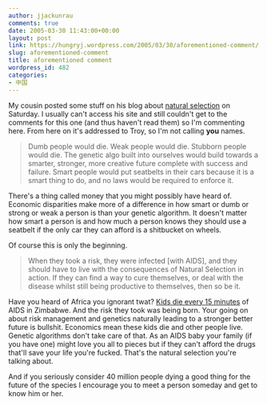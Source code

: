 ```yaml
---
author: jjackunrau
comments: true
date: 2005-03-30 11:43:00+00:00
layout: post
link: https://hungryj.wordpress.com/2005/03/30/aforementioned-comment/
slug: aforementioned-comment
title: aforementioned comment
wordpress_id: 482
categories:
- 中国
---
```


My cousin posted some stuff on his blog about [natural selection](http://tblog.ath.cx/troy/?comments=on&entry=20050326174755&cat=Frontpage&sid=) on Saturday.  I usually can't access his site and still couldn't get to the comments for this one (and thus haven't read them) so I'm commenting here.  From here on it's addressed to Troy, so I'm not calling **you** names.
  

  


<blockquote>Dumb people would die. Weak people would die. Stubborn people would die. The genetic algo built into ourselves would build towards a smarter, stronger, more creative future complete with success and failure. Smart people would put seatbelts in their cars because it is a smart thing to do, and no laws would be required to enforce it.</blockquote>


  

  
There's a thing called money that you might possibly have heard of.  Economic disparities make more of a difference in how smart or dumb or strong or weak a person is than your genetic algorithm.  It doesn't matter how smart a person is and how much a person knows they should use a seatbelt if the only car they can afford is a shitbucket on wheels.
  

  
Of course this is only the beginning.
  

  


<blockquote>When they took a risk, they were infected [with AIDS], and they should have to live with the consequences of Natural Selection in action. If they can find a way to cure themselves, or deal with the disease whilst still being productive to themselves, then so be it.</blockquote>


  

  
Have you heard of Africa you ignorant twat?  [Kids die every 15 minutes](http://alternet.org/envirohealth/21618/) of AIDS in Zimbabwe.  And the risk they took was being born.  Your going on about risk management and genetics naturally leading to a stronger better future is bullshit.  Economics mean these kids die and other people live.  Genetic algorithms don't take care of that.  As an AIDS baby your family (if you have one) might love you all to pieces but if they can't afford the drugs that'll save your life you're fucked.  That's the natural selection you're talking about.
  

  
And if you seriously consider 40 million people dying a good thing for the future of the species I encourage you to meet a person someday and get to know him or her.
